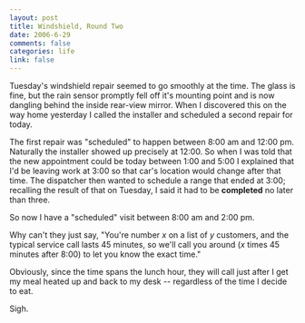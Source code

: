 ```yaml
--- 
layout: post
title: Windshield, Round Two
date: 2006-6-29
comments: false
categories: life
link: false
---
```

Tuesday's windshield repair seemed to go smoothly at the time. The glass is fine, but the rain sensor promptly fell off it's mounting point and is now dangling behind the inside rear-view mirror. When I discovered this on the way home yesterday I called the installer and scheduled a second repair for today.

The first repair was "scheduled" to happen between 8:00 am and 12:00 pm. Naturally the installer showed up precisely at 12:00. So when I was told that the new appointment could be today between 1:00 and 5:00 I explained that I'd be leaving work at 3:00 so that car's location would change after that time. The dispatcher then wanted to schedule a range that ended at 3:00; recalling the result of that on Tuesday, I said it had to be <b>completed</b> no later than three.

So now I have a "scheduled" visit between 8:00 am and 2:00 pm.

Why can't they just say, "You're number <i>x</i> on a list of <i>y</i> customers, and the typical service call lasts 45 minutes, so we'll call you around (<i>x</i> times 45 minutes after 8:00) to let you know the exact time."

Obviously, since the time spans the lunch hour, they will call just after I get my meal heated up and back to my desk -- regardless of the time I decide to eat.

Sigh.

